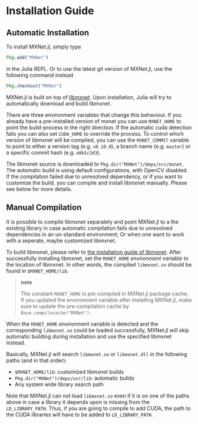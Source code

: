 Installation Guide
==================

Automatic Installation
----------------------

To install MXNet.jl, simply type

```julia
Pkg.add("MXNet")
```

in the Julia REPL. Or to use the latest git version of MXNet.jl, use the
following command instead

```julia
Pkg.checkout("MXNet")
```

MXNet.jl is built on top of [libmxnet](https://github.com/dmlc/mxnet).
Upon installation, Julia will try to automatically download and build
libmxnet.

There are three environment variables that change this behaviour. If you
already have a pre-installed version of mxnet you can use `MXNET_HOME`
to point the build-process in the right direction. If the automatic
cuda detection fails you can also set `CUDA_HOME` to override the process.
To control which version of libmxnet will be compiled, you can use the
`MXNET_COMMIT` variable to point to either a version tag (e.g. `v0.10.0`), a
branch name (e.g.  `master`) or a specific commit hash (e.g. `a0b1c2d3`).

The libmxnet source is downloaded to `Pkg.dir("MXNet")/deps/src/mxnet`.
The automatic build is using default configurations, with OpenCV disabled.
If the compilation failed due to unresolved dependency, or if
you want to customize the build, you can compile and
install libmxnet manually. Please see below for more details.

Manual Compilation
------------------

It is possible to compile libmxnet separately and point MXNet.jl to a
the existing library in case automatic compilation fails due to
unresolved dependencies in an un-standard environment; Or when one want
to work with a seperate, maybe customized libmxnet.

To build libmxnet, please refer to [the installation guide of
libmxnet](http://mxnet.readthedocs.org/en/latest/build.html). After
successfully installing libmxnet, set the `MXNET_HOME` *environment
variable* to the location of libmxnet. In other words, the compiled
`libmxnet.so` should be found in `$MXNET_HOME/lib`.

> **note**
>
> The constant `MXNET_HOME` is pre-compiled in MXNet.jl package cache.
> If you updated the environment variable after installing MXNet.jl,
> make sure to update the pre-compilation cache by
> `Base.compilecache("MXNet")`.

When the `MXNET_HOME` environment variable is detected and the
corresponding `libmxnet.so` could be loaded successfully, MXNet.jl will
skip automatic building during installation and use the specified
libmxnet instead.

Basically, MXNet.jl will search `libmxnet.so` or `libmxnet.dll` in the
following paths (and in that order):

-   `$MXNET_HOME/lib`: customized libmxnet builds
-   `Pkg.dir("MXNet")/deps/usr/lib`: automatic builds
-   Any system wide library search path

Note that MXNet.jl can not load `libmxnet.so` even if it is on one of
the paths above in case a library it depends upon is missing from the
`LD_LIBRARY_PATH`. Thus, if you are going to compile to add CUDA, the
path to the CUDA libraries will have to be added to `LD_LIBRARY_PATH`.
